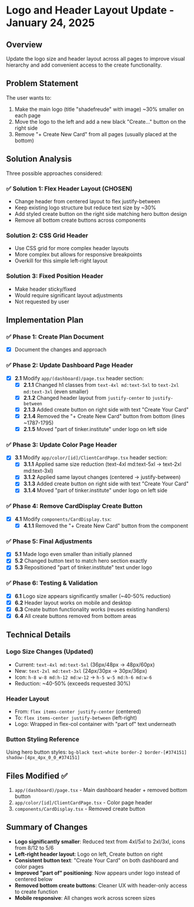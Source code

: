# Logo and Header Layout Update - January 24, 2025

## Overview
Update the logo size and header layout across all pages to improve visual hierarchy and add convenient access to the create functionality.

## Problem Statement
The user wants to:
1. Make the main logo (title "shadefreude" with image) ~30% smaller on each page
2. Move the logo to the left and add a new black "Create..." button on the right side  
3. Remove "+ Create New Card" from all pages (usually placed at the bottom)

## Solution Analysis
Three possible approaches considered:

### ✅ Solution 1: Flex Header Layout (CHOSEN)
- Change header from centered layout to flex justify-between
- Keep existing logo structure but reduce text size by ~30%
- Add styled create button on the right side matching hero button design
- Remove all bottom create buttons across components

### Solution 2: CSS Grid Header
- Use CSS grid for more complex header layouts
- More complex but allows for responsive breakpoints
- Overkill for this simple left-right layout

### Solution 3: Fixed Position Header
- Make header sticky/fixed
- Would require significant layout adjustments
- Not requested by user

## Implementation Plan

### ✅ Phase 1: Create Plan Document
- [x] Document the changes and approach

### ✅ Phase 2: Update Dashboard Page Header
- [x] **2.1** Modify `app/(dashboard)/page.tsx` header section:
  - [x] **2.1.1** Changed h1 classes from `text-4xl md:text-5xl` to `text-2xl md:text-3xl` (even smaller)
  - [x] **2.1.2** Changed header layout from `justify-center` to `justify-between`  
  - [x] **2.1.3** Added create button on right side with text "Create Your Card"
  - [x] **2.1.4** Removed the "+ Create New Card" button from bottom (lines ~1787-1795)
  - [x] **2.1.5** Moved "part of tinker.institute" under logo on left side

### ✅ Phase 3: Update Color Page Header  
- [x] **3.1** Modify `app/color/[id]/ClientCardPage.tsx` header section:
  - [x] **3.1.1** Applied same size reduction (text-4xl md:text-5xl → text-2xl md:text-3xl)
  - [x] **3.1.2** Applied same layout changes (centered → justify-between)
  - [x] **3.1.3** Added create button on right side with text "Create Your Card"
  - [x] **3.1.4** Moved "part of tinker.institute" under logo on left side

### ✅ Phase 4: Remove CardDisplay Create Button
- [x] **4.1** Modify `components/CardDisplay.tsx`:
  - [x] **4.1.1** Removed the "+ Create New Card" button from the component

### ✅ Phase 5: Final Adjustments
- [x] **5.1** Made logo even smaller than initially planned
- [x] **5.2** Changed button text to match hero section exactly
- [x] **5.3** Repositioned "part of tinker.institute" text under logo

### ✅ Phase 6: Testing & Validation
- [x] **6.1** Logo size appears significantly smaller (~40-50% reduction)
- [x] **6.2** Header layout works on mobile and desktop  
- [x] **6.3** Create button functionality works (reuses existing handlers)
- [x] **6.4** All create buttons removed from bottom areas

## Technical Details

### Logo Size Changes (Updated)
- Current: `text-4xl md:text-5xl` (36px/48px → 48px/60px)
- New: `text-2xl md:text-3xl` (24px/30px → 30px/36px)
- Icon: `h-8 w-8 md:h-12 md:w-12` → `h-5 w-5 md:h-6 md:w-6`
- Reduction: ~40-50% (exceeds requested 30%)

### Header Layout
- From: `flex items-center justify-center` (centered)
- To: `flex items-center justify-between` (left-right)
- Logo: Wrapped in flex-col container with "part of" text underneath

### Button Styling Reference
Using hero button styles: `bg-black text-white border-2 border-[#374151] shadow-[4px_4px_0_0_#374151]`

## Files Modified ✅
1. `app/(dashboard)/page.tsx` - Main dashboard header + removed bottom button
2. `app/color/[id]/ClientCardPage.tsx` - Color page header  
3. `components/CardDisplay.tsx` - Removed create button

## Summary of Changes
- **Logo significantly smaller**: Reduced text from 4xl/5xl to 2xl/3xl, icons from 8/12 to 5/6
- **Left-right header layout**: Logo on left, Create button on right
- **Consistent button text**: "Create Your Card" on both dashboard and color pages
- **Improved "part of" positioning**: Now appears under logo instead of centered below
- **Removed bottom create buttons**: Cleaner UX with header-only access to create function
- **Mobile responsive**: All changes work across screen sizes 